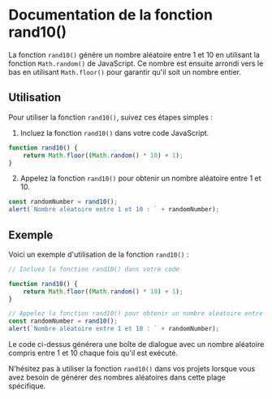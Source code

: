 # Documentation de la fonction rand10()

La fonction `rand10()` génère un nombre aléatoire entre 1 et 10 en utilisant la fonction `Math.random()` de JavaScript. Ce nombre est ensuite arrondi vers le bas en utilisant `Math.floor()` pour garantir qu'il soit un nombre entier.

## Utilisation

Pour utiliser la fonction `rand10()`, suivez ces étapes simples :

1. Incluez la fonction `rand10()` dans votre code JavaScript.

```javascript
function rand10() {
    return Math.floor((Math.random() * 10) + 1);
}
```

2. Appelez la fonction `rand10()` pour obtenir un nombre aléatoire entre 1 et 10.

```javascript
const randomNumber = rand10();
alert(`Nombre aléatoire entre 1 et 10 : ` + randomNumber);
```

## Exemple

Voici un exemple d'utilisation de la fonction `rand10()` :

```javascript
// Incluez la fonction rand10() dans votre code

function rand10() {
    return Math.floor((Math.random() * 10) + 1);
}

// Appelez la fonction rand10() pour obtenir un nombre aléatoire entre 1 et 10
const randomNumber = rand10();
alert(`Nombre aléatoire entre 1 et 10 : ` + randomNumber);
```

Le code ci-dessus générera une boîte de dialogue avec un nombre aléatoire compris entre 1 et 10 chaque fois qu'il est exécuté.

N'hésitez pas à utiliser la fonction `rand10()` dans vos projets lorsque vous avez besoin de générer des nombres aléatoires dans cette plage spécifique.